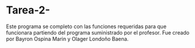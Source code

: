 # Tarea-2-
Este programa se completo con las funciones requeridas para que funcionara partiendo del programa suministrado por el profesor.
Fue creado por Bayron Ospina Marin y Olager Londoño Baena.
